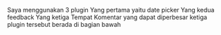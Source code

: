 Saya menggunakan 3 plugin
Yang pertama yaitu date picker
Yang kedua feedback
Yang ketiga Tempat Komentar yang dapat diperbesar
ketiga plugin tersebut berada di bagian bawah
